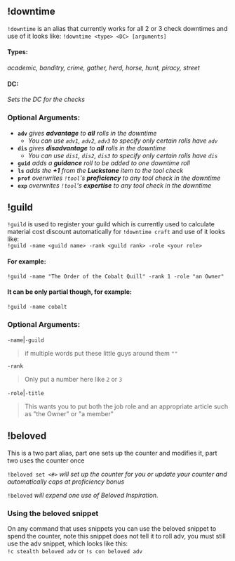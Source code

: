 ## !downtime
`!downtime` is an alias that currently works for all 2 or 3 check downtimes and use of it looks like: `!downtime <type> <DC> [arguments]` 

#### Types:
*academic, banditry, crime, gather, herd, horse, hunt, piracy, street*

#### DC:
*Sets the DC for the checks*

### Optional Arguments:
- **`adv`**     *gives **advantage** to __all__ rolls in the downtime*
   - *You can use `adv1`, `adv2`, `adv3` to specify only certain rolls have `adv`*
- **`dis`**     *gives **disadvantage** to __all__ rolls in the downtime*
   - *You can use `dis1`, `dis2`, `dis3` to specify only certain rolls have `dis`*
- **`guid`**   *adds a **guidance** roll to be added to one downtime roll* 
- **`ls`**        *adds the **+1** from the **Luckstone** item to the tool check*  
- **`prof`**  *overwrites `!tool`'s **proficiency** to any tool check in the downtime*  
- **`exp`**     *overwrites `!tool`'s **expertise** to any tool check in the downtime*

## !guild
`!guild` is used to register your guild which is currently used to calculate material cost discount automatically for `!downtime craft` and use of it looks like:  
`!guild -name <guild name> -rank <guild rank> -role <your role>`

#### For example:
`!guild -name "The Order of the Cobalt Quill" -rank 1 -role "an Owner"`

#### It can be only partial though, for example:
`!guild -name cobalt`

### Optional Arguments:
`-name`|`-guild`  
> if multiple words put these little guys around them `""`  

`-rank`  
> Only put a number here like `2` or `3`  

`-role`|`-title`  
> This wants you to put both the job role and an appropriate article such as "the Owner" or "a member"  

## !beloved
This is a two part alias, part one sets up the counter and modifies it, part two uses the counter once  

`!beloved set <#>` *will set up the counter for you or update your counter and automatically caps at proficiency bonus*  

`!beloved` *will expend one use of Beloved Inspiration.*  

### Using the beloved snippet
On any command that uses snippets you can use the beloved snippet to spend the counter, note this snippet does not tell it to roll adv, you must still use the adv snippet, which looks like this:  
`!c stealth beloved adv` or `!s con beloved adv`

